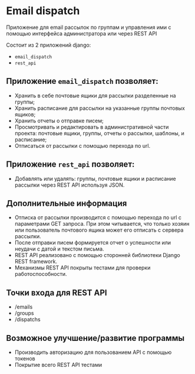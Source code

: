 # Email dispatch
Приложение для email рассылок по группам и управления ими с помощью интерфейса администратора или через REST API

Состоит из 2 приложений django:
* `email_dispatch`
* `rest_api`

## Приложение `email_dispatch` позволяет:
* Хранить в себе почтовые ящики для рассылки разделенные на группы;
* Хранить расписание для рассылки на указанные группы почтовых ящиков;
* Хранить отчеты о отправке писем;
* Просмотривать и редактировать в административной части проекта: почтовые ящики, группы, отчеты о рассылки, шаблоны, и расписание;
* Отписаться от рассылки с помощью перехода по url.

## Приложение `rest_api` позволяет:
* Добавлять или удалять: группы, почтовые ящики и расписание рассылки через REST API используя JSON.

## Дополнительные информация
* Отписка от рассылки производится с помощью перехода по url с параметрами GET запроса. При этом читывается, что только хозяин или пользователь почтового ящика может его отписать с сервера рассылки.
* После отправки писем формируется отчет о успешности или неудачи с датой и текстом письма.
* REST API реализовано с помощью сторонней библиотеки Django REST framework.
* Механизмы REST API покрыты тестами для проверки работоспособности.

## Точки входа для REST API
* /emails
* /groups
* /dispatchs

## Возможное улучшение/развитие программы
* Производить авторизацию для пользованием API с помощью токенов
* Покрытие всего REST API тестами